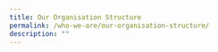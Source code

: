 ```yaml
---
title: Our Organisation Structure
permalink: /who-we-are/our-organisation-structure/
description: ""
---
```



